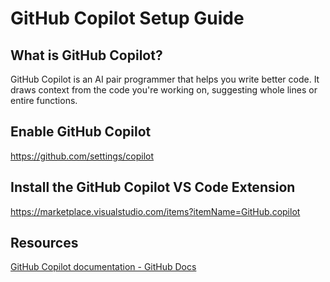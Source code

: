 # GitHub Copilot Setup Guide


## What is GitHub Copilot?

GitHub Copilot is an AI pair programmer that helps you write better code. It draws context from the code you're working on, suggesting whole lines or entire functions.


## Enable GitHub Copilot

<https://github.com/settings/copilot>


## Install the GitHub Copilot VS Code Extension

<https://marketplace.visualstudio.com/items?itemName=GitHub.copilot>


## Resources

[GitHub Copilot documentation - GitHub Docs](https://docs.github.com/en/copilot)
